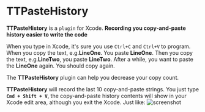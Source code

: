# TTPasteHistory
**TTPasteHistory** is a `plugin` for Xcode. **Recording you copy-and-paste history easier to write the code**

When you type in Xcode, it's sure you use `Ctrl+C` and `Ctrl+V` to program. When you copy the text, e.g.**LineOne**. You paste **LineOne**. Then you copy the text, e.g.**LineTwo**, you paste **LineTwo**. After a while, you want to paste the **LineOne** again. You should copy again.

The **TTPasteHistory** plugin can help you decrease your copy count.

**TTPasteHistory** will record the last 10 copy-and-paste strings. You just type **`Cmd + Shift + V`**, the copy-and-paste history contents will show in your Xcode edit area, although you exit the Xcode.
Just like:
![screenshot](https://raw.githubusercontent.com/tutumagi/TTPasteHistory/master/Screenshot/screenshot.png)

